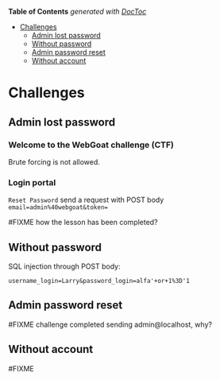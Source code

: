 <!-- START doctoc generated TOC please keep comment here to allow auto update -->
<!-- DON'T EDIT THIS SECTION, INSTEAD RE-RUN doctoc TO UPDATE -->
**Table of Contents**  *generated with [DocToc](https://github.com/thlorenz/doctoc)*

- [Challenges](#challenges)
  - [Admin lost password](#admin-lost-password)
  - [Without password](#without-password)
  - [Admin password reset](#admin-password-reset)
  - [Without account](#without-account)

<!-- END doctoc generated TOC please keep comment here to allow auto update -->

# Challenges

## Admin lost password

### Welcome to the WebGoat challenge (CTF)

Brute forcing is not allowed.

### Login portal

`Reset Password` send a request with POST body `email=admin%40webgoat&token=`

\#FIXME how the lesson has been completed?

## Without password

SQL injection through POST body:

```
username_login=Larry&password_login=alfa'+or+1%3D'1
```

## Admin password reset

\#FIXME challenge completed sending admin@localhost, why?

## Without account

\#FIXME